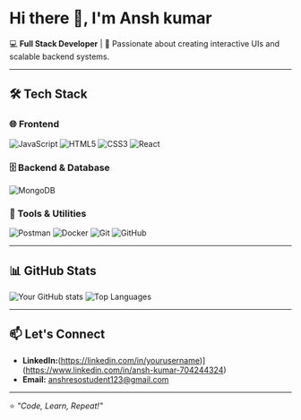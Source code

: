 # Hi there 👋, I'm Ansh kumar

💻 **Full Stack Developer** | 🚀 Passionate about creating interactive UIs and scalable backend systems.

---

## 🛠 Tech Stack

### 🌐 Frontend
![JavaScript](https://img.shields.io/badge/-JavaScript-000?style=for-the-badge&logo=javascript)
![HTML5](https://img.shields.io/badge/-HTML5-000?style=for-the-badge&logo=html5)
![CSS3](https://img.shields.io/badge/-CSS3-000?style=for-the-badge&logo=css3)
![React](https://img.shields.io/badge/-React-000?style=for-the-badge&logo=react)

### 🗄 Backend & Database
![MongoDB](https://img.shields.io/badge/-MongoDB-000?style=for-the-badge&logo=mongodb)

### 🔧 Tools & Utilities
![Postman](https://img.shields.io/badge/-Postman-000?style=for-the-badge&logo=postman)
![Docker](https://img.shields.io/badge/-Docker-000?style=for-the-badge&logo=docker)
![Git](https://img.shields.io/badge/-Git-000?style=for-the-badge&logo=git)
![GitHub](https://img.shields.io/badge/-GitHub-000?style=for-the-badge&logo=github)

---

## 📊 GitHub Stats

![Your GitHub stats](https://github-readme-stats.vercel.app/api?username=Ansh0506&show_icons=true&theme=tokyonight)
![Top Languages](https://github-readme-stats.vercel.app/api/top-langs/?username=Ansh0506&layout=compact&theme=tokyonight)

---

## 📫 Let's Connect
- **LinkedIn:**(https://linkedin.com/in/yourusername)](https://www.linkedin.com/in/ansh-kumar-704244324)
- **Email:** anshresostudent123@gmail.com

---

⭐ _"Code, Learn, Repeat!"_
